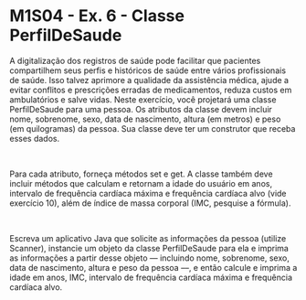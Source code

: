 # M1S04 - Ex. 6 - Classe PerfilDeSaude

  A digitalização dos registros de saúde pode facilitar que pacientes compartilhem seus perfis e históricos de saúde entre vários profissionais de saúde. Isso talvez aprimore a qualidade da assistência médica, ajude a evitar conflitos e prescrições erradas de medicamentos, reduza custos em ambulatórios e salve vidas. Neste exercício, você projetará uma classe PerfilDeSaude para uma pessoa. Os atributos da classe devem incluir nome, sobrenome, sexo, data de nascimento, altura (em metros) e peso (em quilogramas) da pessoa. Sua classe deve ter um construtor que receba esses dados.

‌

Para cada atributo, forneça métodos set e get. A classe também deve incluir métodos que calculam e retornam a idade do usuário em anos, intervalo de frequência cardíaca máxima e frequência cardíaca alvo (vide exercício 10), além de índice de massa corporal (IMC, pesquise a fórmula). 

‌

Escreva um aplicativo Java que solicite as informações da pessoa (utilize Scanner), instancie um objeto da classe PerfilDeSaude para ela e imprima as informações a partir desse objeto — incluindo nome, sobrenome, sexo, data de nascimento, altura e peso da pessoa ––, e então calcule e imprima a idade em anos, IMC, intervalo de frequência cardíaca máxima e frequência cardíaca alvo.

